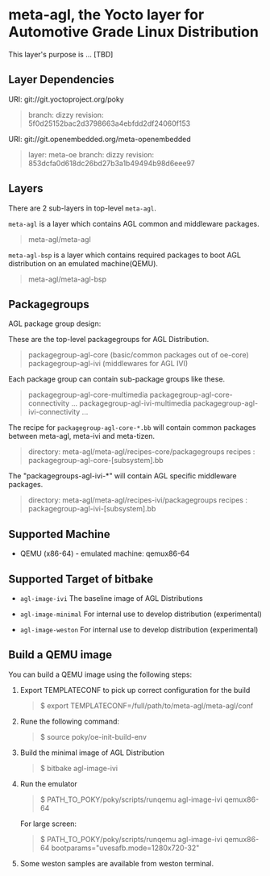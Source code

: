 meta-agl, the Yocto layer for Automotive Grade Linux Distribution
=================================================================

This layer's purpose is ... [TBD]

Layer Dependencies
------------------

URI: git://git.yoctoproject.org/poky
> branch:   dizzy
> revision: 5f0d25152bac2d3798663a4ebfdd2df24060f153

URI: git://git.openembedded.org/meta-openembedded
> layer:    meta-oe
> branch:   dizzy
> revision: 853dcfa0d618dc26bd27b3a1b49494b98d6eee97

Layers
------

There are 2 sub-layers in top-level `meta-agl`.

`meta-agl` is a layer which contains AGL common and middleware packages.
> meta-agl/meta-agl
  
`meta-agl-bsp` is a layer which contains required packages to boot AGL distribution on an emulated machine(QEMU).
> meta-agl/meta-agl-bsp

Packagegroups
-------------

AGL package group design:

These are the top-level packagegroups for AGL Distribution.
> packagegroup-agl-core  (basic/common packages out of oe-core)
> packagegroup-agl-ivi   (middlewares for AGL IVI)

Each package group can contain sub-package groups like these.
> packagegroup-agl-core-multimedia
> packagegroup-agl-core-connectivity
> ...
> packagegroup-agl-ivi-multimedia
> packagegroup-agl-ivi-connectivity
> ...

The recipe for `packagegroup-agl-core-*.bb` will contain common packages between meta-agl, meta-ivi and meta-tizen.
> directory: meta-agl/meta-agl/recipes-core/packagegroups
> recipes  : packagegroup-agl-core-[subsystem].bb

The "packagegroups-agl-ivi-*" will contain AGL specific middleware packages.
> directory: meta-agl/meta-agl/recipes-ivi/packagegroups
> recipes  : packagegroup-agl-ivi-[subsystem].bb

Supported Machine
-----------------

* QEMU (x86-64) - emulated machine: qemux86-64

Supported Target of bitbake
------------------------

* `agl-image-ivi` The baseline image of AGL Distributions

* `agl-image-minimal` For internal use to develop distribution (experimental)
* `agl-image-weston`  For internal use to develop distribution (experimental)

Build a QEMU image
------------------

You can build a QEMU image using the following steps:

1. Export TEMPLATECONF to pick up correct configuration for the build
   > $ export TEMPLATECONF=/full/path/to/meta-agl/meta-agl/conf

2. Rune the following command:
   > $ source poky/oe-init-build-env

3. Build the minimal image of AGL Distribution
   > $ bitbake agl-image-ivi

4. Run the emulator
   > $ PATH_TO_POKY/poky/scripts/runqemu agl-image-ivi qemux86-64

   For large screen:
   > $ PATH_TO_POKY/poky/scripts/runqemu agl-image-ivi qemux86-64 bootparams="uvesafb.mode=1280x720-32"

5. Some weston samples are available from weston terminal.
